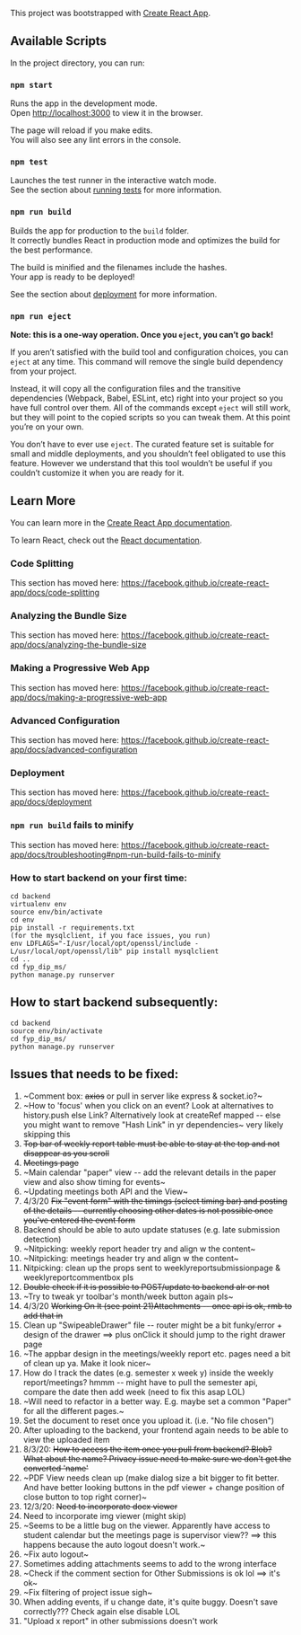 This project was bootstrapped with [Create React App](https://github.com/facebook/create-react-app).

## Available Scripts

In the project directory, you can run:

### `npm start`

Runs the app in the development mode.<br />
Open [http://localhost:3000](http://localhost:3000) to view it in the browser.

The page will reload if you make edits.<br />
You will also see any lint errors in the console.

### `npm test`

Launches the test runner in the interactive watch mode.<br />
See the section about [running tests](https://facebook.github.io/create-react-app/docs/running-tests) for more information.

### `npm run build`

Builds the app for production to the `build` folder.<br />
It correctly bundles React in production mode and optimizes the build for the best performance.

The build is minified and the filenames include the hashes.<br />
Your app is ready to be deployed!

See the section about [deployment](https://facebook.github.io/create-react-app/docs/deployment) for more information.

### `npm run eject`

**Note: this is a one-way operation. Once you `eject`, you can’t go back!**

If you aren’t satisfied with the build tool and configuration choices, you can `eject` at any time. This command will remove the single build dependency from your project.

Instead, it will copy all the configuration files and the transitive dependencies (Webpack, Babel, ESLint, etc) right into your project so you have full control over them. All of the commands except `eject` will still work, but they will point to the copied scripts so you can tweak them. At this point you’re on your own.

You don’t have to ever use `eject`. The curated feature set is suitable for small and middle deployments, and you shouldn’t feel obligated to use this feature. However we understand that this tool wouldn’t be useful if you couldn’t customize it when you are ready for it.

## Learn More

You can learn more in the [Create React App documentation](https://facebook.github.io/create-react-app/docs/getting-started).

To learn React, check out the [React documentation](https://reactjs.org/).

### Code Splitting

This section has moved here: https://facebook.github.io/create-react-app/docs/code-splitting

### Analyzing the Bundle Size

This section has moved here: https://facebook.github.io/create-react-app/docs/analyzing-the-bundle-size

### Making a Progressive Web App

This section has moved here: https://facebook.github.io/create-react-app/docs/making-a-progressive-web-app

### Advanced Configuration

This section has moved here: https://facebook.github.io/create-react-app/docs/advanced-configuration

### Deployment

This section has moved here: https://facebook.github.io/create-react-app/docs/deployment

### `npm run build` fails to minify

This section has moved here: https://facebook.github.io/create-react-app/docs/troubleshooting#npm-run-build-fails-to-minify


### How to start backend on your first time:
```
cd backend
virtualenv env
source env/bin/activate
cd env
pip install -r requirements.txt
(for the mysqlclient, if you face issues, you run) 
env LDFLAGS="-I/usr/local/opt/openssl/include -L/usr/local/opt/openssl/lib" pip install mysqlclient
cd ..
cd fyp_dip_ms/
python manage.py runserver
```

## How to start backend subsequently:
```
cd backend
source env/bin/activate
cd fyp_dip_ms/
python manage.py runserver
```

## Issues that needs to be fixed:
1. ~Comment box: ~~axios~~ or pull in server like express & socket.io?~
2. ~How to 'focus' when you click on an event? Look at alternatives to history.push else Link? Alternatively look at createRef mapped -- else you might want to remove "Hash Link" in yr dependencies~ very likely skipping this
3. ~~Top bar of weekly report table must be able to stay at the top and not disappear as you scroll~~
4. ~~Meetings page~~
5. ~Main calendar "paper" view -- add the relevant details in the paper view and also show timing for events~
6. ~Updating meetings both API and the View~
7. 4/3/20 ~~Fix "event form" with the timings (select timing bar) and posting of the details -- currently choosing other dates is not possible once you've entered the event form~~
8. Backend should be able to auto update statuses (e.g. late submission detection)
9. ~Nitpicking: weekly report header try and align w the content~
10. ~Nitpicking: meetings header try and align w the content~
11. Nitpicking: clean up the props sent to weeklyreportsubmissionpage & weeklyreportcommentbox pls
12. ~~Double check if it is possible to POST/update to backend alr or not~~
13. ~Try to tweak yr toolbar's month/week button again pls~
14. 4/3/20  ~~Working On It (see point 21)Attachments -- once api is ok, rmb to add that in~~
15. Clean up "SwipeableDrawer" file -- router might be a bit funky/error + design of the drawer  ==> plus onClick it should jump to the right drawer page
16. ~The appbar design in the meetings/weekly report etc. pages need a bit of clean up ya. Make it look nicer~
17. How do I track the dates (e.g. semester x week y) inside the weekly report/meetings? hmmm -- might have to pull the semester api, compare the date then add week (need to fix this asap LOL)
18. ~Will need to refactor in a better way. E.g. maybe set a common "Paper" for all the different pages.~
19. Set the document to reset once you upload it. (i.e. "No file chosen")
20. After uploading to the backend, your frontend again needs to be able to view the uploaded item
21. 8/3/20: ~~How to access the item once you pull from backend? Blob? What about the name? Privacy issue need to make sure we don't get the converted 'name'~~
22. ~PDF View needs clean up (make dialog size a bit bigger to fit better. And have better looking buttons in the pdf viewer + change position of close button to top right corner)~
23. 12/3/20: ~~Need to incorporate docx viewer~~
24. Need to incorporate img viewer (might skip)
25. ~Seems to be a little bug on the viewer. Apparently have access to student calendar but the meetings page is supervisor view?? ==> this happens because the auto logout doesn't work.~
26. ~Fix auto logout~
27. Sometimes adding attachments seems to add to the wrong interface
28. ~Check if the comment section for Other Submissions is ok lol ==> it's ok~
29. ~Fix filtering of project issue sigh~
30. When adding events, if u change date, it's quite buggy. Doesn't save correctly??? Check again else disable LOL
31. "Upload x report" in other submissions doesn't work